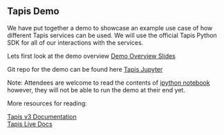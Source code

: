 ## Tapis Demo 
We have put together a demo to showcase an example use case of how different Tapis services can be used. We will use the official Tapis Python SDK for all of our interactions with the services.

Lets first look at the demo overview
[Demo Overview Slides](https://docs.google.com/presentation/d/1p4L3AtBG2BHscKgVhcHfWKAiSBlyB8J3yU86PT99Cgc/edit?usp=sharing)

Git repo for the demo can be found here [Tapis Jupyter](https://github.com/tapis-project/tapis-juptyer)

Note: Attendees are welcome to read the contents of [ipython notebook](https://github.com/tapis-project/tapis-juptyer/blob/master/tapis_notebook.ipynb) however, they will not be able to run the demo at their end yet.

More resources for reading: <br/>

[Tapis v3 Documentation](https://tapis.readthedocs.io/en/latest/) <br/>
[Tapis Live Docs](https://tapis-project.github.io/live-docs/)